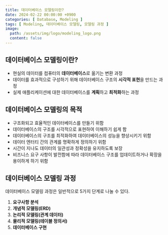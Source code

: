 ```yaml
---
title: 데이터베이스 모델링이란?
date: 2024-02-22 00:00:00 +0900
categories: [ Database, Modeling ]
tags: [ Modeling, 데이터베이스 모델링, 모델링 과정 ]
image:
  path: /assets/img/logo/modeling_logo.png
  content: false
---
```


## **데이터베이스 모델링이란?**

- 현실의 데이터를 컴퓨터의 **데이터베이스**로 옮기는 변환 과정
- 데이터를 효과적으로 구성하기 위해 데이터베이스 구조의 **시각적 표현**을 만드는 과정
- 실제 애플리케이션에 대한 데이터베이스를 **계획**하고 **최적화**하는 과정

## **데이터베이스 모델링의 목적**

- 구조화되고 효율적인 데이터베이스를 만들기 위함
- 데이터베이스의 구조를 시각적으로 표현하여 이해하기 쉽게 함
- 데이터베이스의 구조를 최적화하여 데이터베이스의 성능을 향상시키기 위함
- 데이터 엔터티 간의 관계를 명확하게 정의하기 위함
- 시간이 지나도 데이터의 일관성과 정확성을 유지하도록 보장
- 비즈니스 요구 사항이 발전함에 따라 데이터베이스 구조를 업데이트하거나 확장을 용이하게 하기 위함

## **데이터베이스 모델링 과정**

데이터베이스 모델링 과정은 일반적으로 5가지 단계로 나눌 수 있다.

1. **요구사항 분석**
2. **개념적 모델링(ERD)**
3. **논리적 모델링(관계 데이터)**
4. **물리적 모델링(테이블 정의서)**
5. **데이터베이스 구현**

